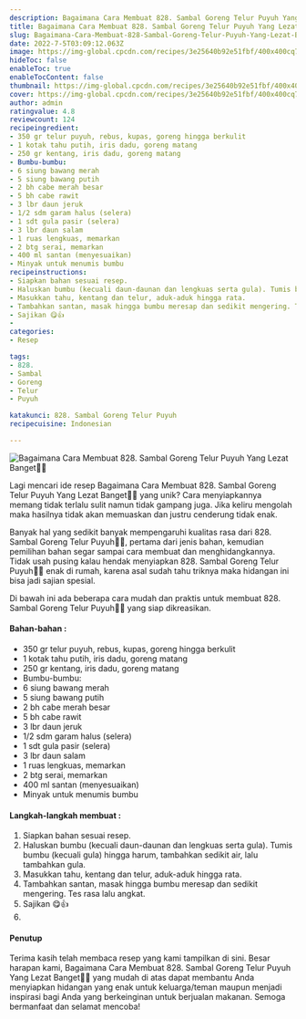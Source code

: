 ```yaml
---
description: Bagaimana Cara Membuat 828. Sambal Goreng Telur Puyuh Yang Lezat Banget"
title: Bagaimana Cara Membuat 828. Sambal Goreng Telur Puyuh Yang Lezat Banget
slug: Bagaimana-Cara-Membuat-828-Sambal-Goreng-Telur-Puyuh-Yang-Lezat-Banget
date: 2022-7-5T03:09:12.063Z
image: https://img-global.cpcdn.com/recipes/3e25640b92e51fbf/400x400cq70/photo.jpg
hideToc: false
enableToc: true
enableTocContent: false
thumbnail: https://img-global.cpcdn.com/recipes/3e25640b92e51fbf/400x400cq70/photo.jpg
cover: https://img-global.cpcdn.com/recipes/3e25640b92e51fbf/400x400cq70/photo.jpg
author: admin
ratingvalue: 4.8
reviewcount: 124
recipeingredient:
- 350 gr telur puyuh, rebus, kupas, goreng hingga berkulit
- 1 kotak tahu putih, iris dadu, goreng matang
- 250 gr kentang, iris dadu, goreng matang
- Bumbu-bumbu:
- 6 siung bawang merah
- 5 siung bawang putih
- 2 bh cabe merah besar
- 5 bh cabe rawit
- 3 lbr daun jeruk
- 1/2 sdm garam halus (selera)
- 1 sdt gula pasir (selera)
- 3 lbr daun salam
- 1 ruas lengkuas, memarkan
- 2 btg serai, memarkan
- 400 ml santan (menyesuaikan)
- Minyak untuk menumis bumbu
recipeinstructions:
- Siapkan bahan sesuai resep.
- Haluskan bumbu (kecuali daun-daunan dan lengkuas serta gula). Tumis bumbu (kecuali gula) hingga harum, tambahkan sedikit air, lalu tambahkan gula.
- Masukkan tahu, kentang dan telur, aduk-aduk hingga rata.
- Tambahkan santan, masak hingga bumbu meresap dan sedikit mengering. Tes rasa lalu angkat.
- Sajikan 😋👍
- 
categories:
- Resep

tags:
- 828.
- Sambal
- Goreng
- Telur
- Puyuh

katakunci: 828. Sambal Goreng Telur Puyuh
recipecuisine: Indonesian

---
```


![Bagaimana Cara Membuat 828. Sambal Goreng Telur Puyuh Yang Lezat Banget👩‍🍳](https://img-global.cpcdn.com/recipes/3e25640b92e51fbf/400x400cq70/photo.jpg)

Lagi mencari ide resep Bagaimana Cara Membuat 828. Sambal Goreng Telur Puyuh Yang Lezat Banget👩‍🍳 yang unik? Cara menyiapkannya memang tidak terlalu sulit namun tidak gampang juga. Jika keliru mengolah maka hasilnya tidak akan memuaskan dan justru cenderung tidak enak.

Banyak hal yang sedikit banyak mempengaruhi kualitas rasa dari 828. Sambal Goreng Telur Puyuh👩‍🍳, pertama dari jenis bahan, kemudian pemilihan bahan segar sampai cara membuat dan menghidangkannya. Tidak usah pusing kalau hendak menyiapkan 828. Sambal Goreng Telur Puyuh👩‍🍳 enak di rumah, karena asal sudah tahu triknya maka hidangan ini bisa jadi sajian spesial.

Di bawah ini ada beberapa cara mudah dan praktis untuk membuat 828. Sambal Goreng Telur Puyuh👩‍🍳 yang siap dikreasikan.

<!--inarticleads1-->

#### Bahan-bahan :

- 350 gr telur puyuh, rebus, kupas, goreng hingga berkulit
- 1 kotak tahu putih, iris dadu, goreng matang
- 250 gr kentang, iris dadu, goreng matang
- Bumbu-bumbu:
- 6 siung bawang merah
- 5 siung bawang putih
- 2 bh cabe merah besar
- 5 bh cabe rawit
- 3 lbr daun jeruk
- 1/2 sdm garam halus (selera)
- 1 sdt gula pasir (selera)
- 3 lbr daun salam
- 1 ruas lengkuas, memarkan
- 2 btg serai, memarkan
- 400 ml santan (menyesuaikan)
- Minyak untuk menumis bumbu

<!--inarticleads2-->

#### Langkah-langkah membuat :

1. Siapkan bahan sesuai resep.
1. Haluskan bumbu (kecuali daun-daunan dan lengkuas serta gula). Tumis bumbu (kecuali gula) hingga harum, tambahkan sedikit air, lalu tambahkan gula.
1. Masukkan tahu, kentang dan telur, aduk-aduk hingga rata.
1. Tambahkan santan, masak hingga bumbu meresap dan sedikit mengering. Tes rasa lalu angkat.
1. Sajikan 😋👍
1. 

#### Penutup

Terima kasih telah membaca resep yang kami tampilkan di sini. Besar harapan kami, Bagaimana Cara Membuat 828. Sambal Goreng Telur Puyuh Yang Lezat Banget👩‍🍳 yang mudah di atas dapat membantu Anda menyiapkan hidangan yang enak untuk keluarga/teman maupun menjadi inspirasi bagi Anda yang berkeinginan untuk berjualan makanan. Semoga bermanfaat dan selamat mencoba!